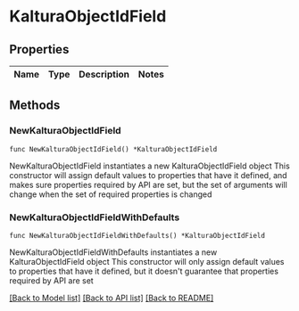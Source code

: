 # KalturaObjectIdField

## Properties

Name | Type | Description | Notes
------------ | ------------- | ------------- | -------------

## Methods

### NewKalturaObjectIdField

`func NewKalturaObjectIdField() *KalturaObjectIdField`

NewKalturaObjectIdField instantiates a new KalturaObjectIdField object
This constructor will assign default values to properties that have it defined,
and makes sure properties required by API are set, but the set of arguments
will change when the set of required properties is changed

### NewKalturaObjectIdFieldWithDefaults

`func NewKalturaObjectIdFieldWithDefaults() *KalturaObjectIdField`

NewKalturaObjectIdFieldWithDefaults instantiates a new KalturaObjectIdField object
This constructor will only assign default values to properties that have it defined,
but it doesn't guarantee that properties required by API are set


[[Back to Model list]](../README.md#documentation-for-models) [[Back to API list]](../README.md#documentation-for-api-endpoints) [[Back to README]](../README.md)


